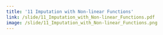 ```yaml
---
title: '11 Imputation with Non-linear Functions'
link: /slide/11_Imputation_with_Non-linear_Functions.pdf
image: /slide/11_Imputation_with_Non-linear_Functions.png
---
```


